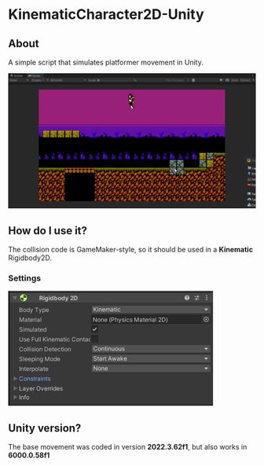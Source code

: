 # KinematicCharacter2D-Unity

## About
A simple script that simulates platformer movement in Unity.

![Demo of the script in action](./readme-images/demo.gif)

## How do I use it?
The collision code is GameMaker-style, so it should be used in a **Kinematic** Rigidbody2D. 

### Settings
![Body Type should be set to Kinematic, Simuated is turned on and Collision Detection is set to continuous. The rest is default](./readme-images/rb2d-settings.png)

## Unity version?
The base movement was coded in version **2022.3.62f1**, but also works in **6000.0.58f1**
